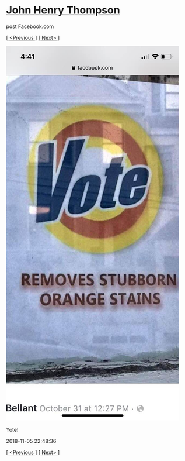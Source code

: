 # [John Henry Thompson](../README.md)
post Facebook.com

[[ <Previous ]](2018-11-05-2.md) [[ Next> ]](2018-11-05-4.md)

[![](../media/2018-11-05/Timeline-Photos-Yote.jpg)](../README.md)

Yote!

2018-11-05 22:48:36

[[ <Previous ]](2018-11-05-2.md) [[ Next> ]](2018-11-05-4.md)